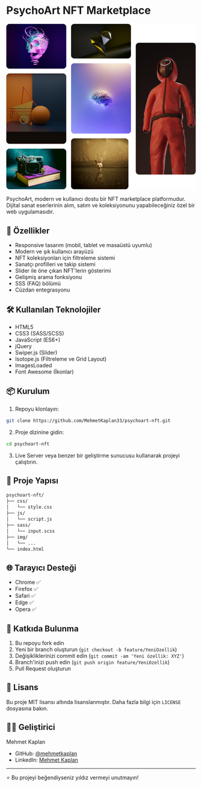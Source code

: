 # PsychoArt NFT Marketplace

![PsychoArt Banner](img/heroimage.png)

PsychoArt, modern ve kullanıcı dostu bir NFT marketplace platformudur. Dijital sanat eserlerinin alım, satım ve koleksiyonunu yapabileceğiniz özel bir web uygulamasıdır.

## 🌟 Özellikler

- Responsive tasarım (mobil, tablet ve masaüstü uyumlu)
- Modern ve şık kullanıcı arayüzü
- NFT koleksiyonları için filtreleme sistemi
- Sanatçı profilleri ve takip sistemi
- Slider ile öne çıkan NFT'lerin gösterimi
- Gelişmiş arama fonksiyonu
- SSS (FAQ) bölümü
- Cüzdan entegrasyonu

## 🛠️ Kullanılan Teknolojiler

- HTML5
- CSS3 (SASS/SCSS)
- JavaScript (ES6+)
- jQuery
- Swiper.js (Slider)
- Isotope.js (Filtreleme ve Grid Layout)
- ImagesLoaded
- Font Awesome (İkonlar)

## 📦 Kurulum

1. Repoyu klonlayın:
```bash
git clone https://github.com/MehmetKaplan33/psychoart-nft.git
```

2. Proje dizinine gidin:
```bash
cd psychoart-nft
```

3. Live Server veya benzer bir geliştirme sunucusu kullanarak projeyi çalıştırın.

## 🎨 Proje Yapısı

```
psychoart-nft/
├── css/
│   └── style.css
├── js/
│   └── script.js
├── sass/
│   └── input.scss
├── img/
│   └── ...
└── index.html
```

## 🌐 Tarayıcı Desteği

- Chrome ✅
- Firefox ✅
- Safari ✅
- Edge ✅
- Opera ✅

## 👥 Katkıda Bulunma

1. Bu repoyu fork edin
2. Yeni bir branch oluşturun (`git checkout -b feature/YeniOzellik`)
3. Değişikliklerinizi commit edin (`git commit -am 'Yeni özellik: XYZ'`)
4. Branch'inizi push edin (`git push origin feature/YeniOzellik`)
5. Pull Request oluşturun

## 📝 Lisans

Bu proje MIT lisansı altında lisanslanmıştır. Daha fazla bilgi için `LICENSE` dosyasına bakın.

## 👨‍💻 Geliştirici

Mehmet Kaplan

- GitHub: [@mehmetkaplan]([https://github.com/mehmetkaplan](https://github.com/MehmetKaplan33))
- LinkedIn: [Mehmet Kaplan](https://www.linkedin.com/in/mehmet-kaplan-601013294/)

---

⭐️ Bu projeyi beğendiyseniz yıldız vermeyi unutmayın!
